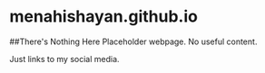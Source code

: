 # menahishayan.github.io

##There's Nothing Here
Placeholder webpage.
No useful content. 

Just links to my social media.

